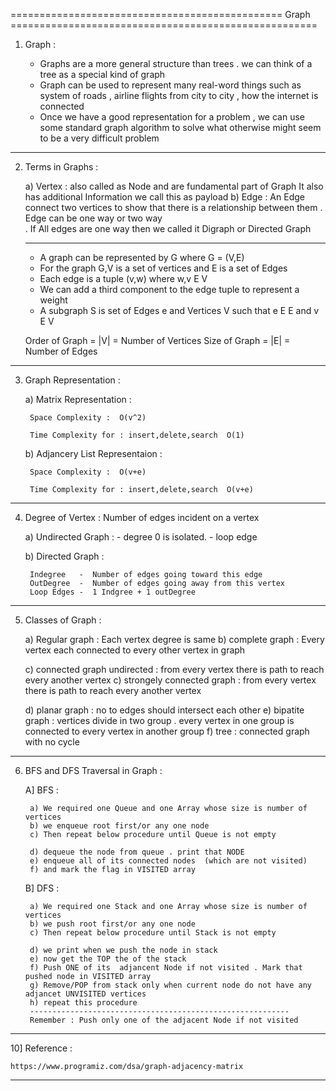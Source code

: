  =============================================== Graph =====================================================
1) Graph : 
	
	- Graphs are a more general structure than trees . we can think of a tree as a special kind of graph 
	- Graph can be used to represent many real-word things such as system of roads , airline flights 
	  from city to city , how the internet is connected 
	- Once we have a good representation for a problem , we can use some standard graph algorithm 
	  to solve what otherwise might seem to be a very difficult problem 
___________________________________________________________________________________________________________

2) Terms in Graphs : 
	
	a) Vertex : also called as Node and are fundamental part of Graph 
				It also has additional Information we call this as payload 
	b) Edge   : An Edge connect two vertices to show that there is a relationship between them 
				. Edge can be one way or two way  
				. If All edges are one way then we called it Digraph or Directed Graph

	--------------------------------------------------------------

	* A graph can be represented by G where G = (V,E)
	* For the graph G,V is a set of vertices and E is a set of Edges 
	* Each edge is a tuple (v,w) where w,v E V 
	* We can add a third component to the edge tuple to represent a weight 
	* A subgraph S is set of Edges e and Vertices V such that e E E and v E V 

	Order of Graph = |V| = Number of Vertices
	Size of Graph  = |E| = Number of Edges
___________________________________________________________________________________________________________

3) Graph Representation : 
	
	a) Matrix Representation : 
	
		Space Complexity :  O(v^2)

		Time Complexity for : insert,delete,search  O(1)

	b) Adjancery List Representaion : 
	
		Space Complexity :  O(v+e)

		Time Complexity for : insert,delete,search  O(v+e)
___________________________________________________________________________________________________________

4) Degree of Vertex : Number of  edges incident on a vertex
	
	a) Undirected Graph : 
		- degree 0 is isolated.
		- loop edge

	b) Directed Graph : 
		
		Indegree   -  Number of edges going toward this edge
		OutDegree  -  Number of edges going away from this vertex
		Loop Edges -  1 Indgree + 1 outDegree
___________________________________________________________________________________________________________

5) Classes of Graph : 
	
	a) Regular graph  : Each vertex degree is same 
	b) complete graph : Every vertex each connected to every other vertex in graph  
	
	c) connected graph undirected : from every vertex there is path to reach every another vertex
	c) strongely connected graph  : from every vertex there is path to reach every another vertex
	
	d) planar graph   :  no to edges should intersect each other 
	e) bipatite graph : vertices divide in two group . every vertex in one group is connected to every 
	                    vertex in another group
	f) tree           : connected graph with no cycle                    
___________________________________________________________________________________________________________

6) BFS and DFS Traversal in Graph : 
	
	A] BFS : 

		a) We required one Queue and one Array whose size is number of vertices 
		b) we enqueue root first/or any one node 
		c) Then repeat below procedure until Queue is not empty 

		d) dequeue the node from queue . print that NODE 
		e) enqueue all of its connected nodes  (which are not visited)
		f) and mark the flag in VISITED array 
	
	B] DFS : 

		a) We required one Stack and one Array whose size is number of vertices 
		b) we push root first/or any one node 
		c) Then repeat below procedure until Stack is not empty 

		d) we print when we push the node in stack 
		e) now get the TOP the of the stack 
		f) Push ONE of its  adjancent Node if not visited . Mark that pushed node in VISITED array 
		g) Remove/POP from stack only when current node do not have any adjancet UNVISITED vertices
		h) repeat this procedure 
		----------------------------------------------------------
		Remember : Push only one of the adjacent Node if not visited 	



___________________________________________________________________________________________________________

10] Reference : 
	
	https://www.programiz.com/dsa/graph-adjacency-matrix

___________________________________________________________________________________________________________